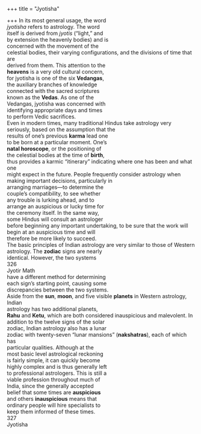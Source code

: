 +++
title = "Jyotisha"

+++
In its most general usage, the word  
*jyotisha* refers to astrology. The word  
itself is derived from *jyotis* (“light,” and  
by extension the heavenly bodies) and is  
concerned with the movement of the  
celestial bodies, their varying configurations, and the divisions of time that are  
derived from them. This attention to the  
**heavens** is a very old cultural concern,  
for jyotisha is one of the six **Vedangas**,  
the auxiliary branches of knowledge  
connected with the sacred scriptures  
known as the **Vedas**. As one of the  
Vedangas, jyotisha was concerned with  
identifying appropriate days and times  
to perform Vedic sacrifices.  
Even in modern times, many traditional Hindus take astrology very seriously, based on the assumption that the  
results of one’s previous **karma** lead one  
to be born at a particular moment. One’s  
**natal horoscope**, or the positioning of  
the celestial bodies at the time of **birth**,  
thus provides a karmic “itinerary” indicating where one has been and what one  
might expect in the future. People frequently consider astrology when making important decisions, particularly in  
arranging marriages—to determine the  
couple’s compatibility, to see whether  
any trouble is lurking ahead, and to  
arrange an auspicious or lucky time for  
the ceremony itself. In the same way,  
some Hindus will consult an astrologer  
before beginning any important undertaking, to be sure that the work will  
begin at an auspicious time and will  
therefore be more likely to succeed.  
The basic principles of Indian astrology are very similar to those of Western  
astrology. The **zodiac** signs are nearly  
identical. However, the two systems  
326  
Jyotir Math  
have a different method for determining  
each sign’s starting point, causing some  
discrepancies between the two systems.  
Aside from the **sun**, **moon**, and five visible **planets** in Western astrology, Indian  
astrology has two additional planets,  
**Rahu** and **Ketu**, which are both considered inauspicious and malevolent. In  
addition to the twelve signs of the solar  
zodiac, Indian astrology also has a lunar  
zodiac with twenty-seven “lunar mansions” (**nakshatras**), each of which has  
particular qualities. Although at the  
most basic level astrological reckoning  
is fairly simple, it can quickly become  
highly complex and is thus generally left  
to professional astrologers. This is still a  
viable profession throughout much of  
India, since the generally accepted  
belief that some times are **auspicious**  
and others **inauspicious** means that  
ordinary people will hire specialists to  
keep them informed of these times.  
327  
Jyotisha